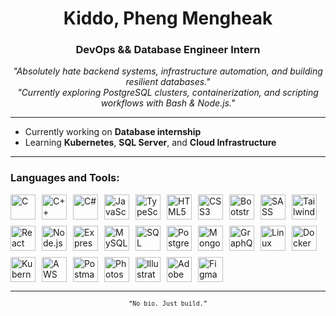 <h1 align="center">Kiddo, Pheng Mengheak</h1>
<h3 align="center">DevOps && Database Engineer Intern</h3>
<p align="center">
  <i>"Absolutely hate backend systems, infrastructure automation, and building resilient databases."<br>
  "Currently exploring PostgreSQL clusters, containerization, and scripting workflows with Bash & Node.js."</i>
</p>


---

- Currently working on **Database internship**  
- Learning **Kubernetes**, **SQL Server**, and **Cloud Infrastructure**  

---
<h3 align="left">Languages and Tools:</h3>

<div align="left" style="display: flex; flex-wrap: wrap; gap: 10px">

<!-- Programming Languages -->
  <img src="https://img.icons8.com/color/48/c-programming.png" alt="C" width="40" height="40"/>
  <img src="https://img.icons8.com/color/48/c-plus-plus-logo.png" alt="C++" width="40" height="40"/>
  <img src="https://img.icons8.com/color/48/c-sharp-logo.png" alt="C#" width="40" height="40"/>
  <img src="https://img.icons8.com/color/48/javascript--v1.png" alt="JavaScript" width="40" height="40"/>
  <img src="https://img.icons8.com/color/48/typescript.png" alt="TypeScript" width="40" height="40"/>

<!-- Frontend & UI -->
  <img src="https://img.icons8.com/color/48/html-5--v1.png" alt="HTML5" width="40" height="40"/>
  <img src="https://img.icons8.com/color/48/css3.png" alt="CSS3" width="40" height="40"/>
  <img src="https://img.icons8.com/color/48/bootstrap.png" alt="Bootstrap" width="40" height="40"/>
  <img src="https://img.icons8.com/color/48/sass.png" alt="SASS" width="40" height="40"/>
  <img src="https://img.icons8.com/color/48/tailwind_css.png" alt="TailwindCSS" width="40" height="40"/>
  <img src="https://img.icons8.com/color/48/react-native.png" alt="React" width="40" height="40"/>

<!-- Backend & Databases -->
  <img src="https://img.icons8.com/color/48/nodejs.png" alt="Node.js" width="40" height="40"/>
  <img src="https://img.icons8.com/ios/50/express-js.png" alt="Express.js" width="40" height="40"/>
  <img src="https://img.icons8.com/color/48/mysql-logo.png" alt="MySQL" width="40" height="40"/>
  <img src="https://img.icons8.com/color/48/microsoft-sql-server.png" alt="SQL Server" width="40" height="40"/>
  <img src="https://img.icons8.com/color/48/postgreesql.png" alt="PostgreSQL" width="40" height="40"/>
  <img src="https://img.icons8.com/color/48/mongodb.png" alt="MongoDB" width="40" height="40"/>
  <img src="https://img.icons8.com/color/48/graphql.png" alt="GraphQL" width="40" height="40"/>

<!-- DevOps & Infra -->
  <img src="https://img.icons8.com/color/48/linux.png" alt="Linux" width="40" height="40"/>
  <img src="https://img.icons8.com/color/48/docker.png" alt="Docker" width="40" height="40"/>
  <img src="https://img.icons8.com/color/48/kubernetes.png" alt="Kubernetes" width="40" height="40"/>
  <img src="https://img.icons8.com/color/48/amazon-web-services.png" alt="AWS" width="40" height="40"/>
  <img src="https://img.icons8.com/external-tal-revivo-color-tal-revivo/48/external-postman-is-the-only-complete-api-development-environment-logo-color-tal-revivo.png" alt="Postman" width="40" height="40"/>

<!-- Design Tools -->
  <img src="https://img.icons8.com/color/48/adobe-photoshop--v1.png" alt="Photoshop" width="40" height="40"/>
  <img src="https://img.icons8.com/color/48/adobe-illustrator--v1.png" alt="Illustrator" width="40" height="40"/>
  <img src="https://img.icons8.com/color/48/adobe-xd.png" alt="Adobe XD" width="40" height="40"/>
  <img src="https://img.icons8.com/color/48/figma.png" alt="Figma" width="40" height="40"/>

</div>

---

<p align="center"><sub><code>“No bio. Just build.”</code></sub></p>
